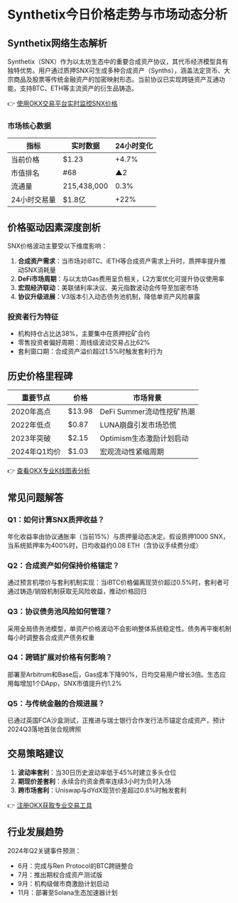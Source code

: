 # Synthetix今日价格走势与市场动态分析

## Synthetix网络生态解析
Synthetix（SNX）作为以太坊生态中的重要合成资产协议，其代币经济模型具有独特优势。用户通过质押SNX可生成多种合成资产（Synths），涵盖法定货币、大宗商品及股票等传统金融资产的加密映射形态。当前协议已实现跨链资产互通功能，支持BTC、ETH等主流资产的衍生品铸造。

👉 [使用OKX交易平台实时监控SNX价格](https://bit.ly/okx_welcome)

### 市场核心数据
| 指标          | 实时数据       | 24小时变化 |
|---------------|----------------|------------|
| 当前价格      | $1.23          | +4.7%      |
| 市值排名      | #68            | ▲2         |
| 流通量        | 215,438,000    | 0.3%       |
| 24小时交易量  | $1.8亿         | +22%       |

## 价格驱动因素深度剖析
SNX价格波动主要受以下维度影响：
1. **合成资产需求**：当市场对iBTC、iETH等合成资产需求上升时，质押率提升推动SNX消耗量
2. **DeFi市场周期**：与以太坊Gas费用呈负相关，L2方案优化可提升协议使用率
3. **宏观经济联动**：美联储利率决议、美元指数波动会传导至加密市场
4. **协议升级进展**：V3版本引入动态债务池机制，降低单资产风险暴露

### 投资者行为特征
- 机构持仓占比达38%，主要集中在质押挖矿合约
- 零售投资者偏好周期：周线级波动交易占比62%
- 套利窗口期：合成资产溢价超过1.5%时触发套利行为

## 历史价格里程碑
| 重要节点     | 价格       | 市场背景                     |
|--------------|------------|------------------------------|
| 2020年高点   | $13.98     | DeFi Summer流动性挖矿热潮     |
| 2022年低点   | $0.87      | LUNA崩盘引发市场恐慌         |
| 2023年突破   | $2.15      | Optimism生态激励计划启动     |
| 2024年Q1均价 | $1.03      | 宏观流动性紧缩周期           |

👉 [查看OKX专业K线图表分析](https://bit.ly/okx_welcome)

## 常见问题解答
### Q1：如何计算SNX质押收益？
年化收益率由协议通胀率（当前15%）与质押量动态决定。假设质押1000 SNX，当系统抵押率为400%时，日均收益约0.08 ETH（含协议手续费分成）

### Q2：合成资产如何保持价格锚定？
通过预言机喂价与套利机制实现：当iBTC价格偏离现货价超过0.5%时，套利者可通过铸造/销毁机制获取无风险收益，推动价格回归

### Q3：协议债务池风险如何管理？
采用全局债务池模型，单资产价格波动不会影响整体系统稳定性。债务再平衡机制每小时调整各合成资产债务权重

### Q4：跨链扩展对价格有何影响？
部署至Arbitrum和Base后，Gas成本下降90%，日均交易用户增长3倍。生态应用每增加1个DApp，SNX市值提升约1.2%

### Q5：与传统金融的合规进展？
已通过英国FCA沙盒测试，正推进与瑞士银行合作发行法币锚定合成资产，预计2024Q3落地首张合规牌照

## 交易策略建议
1. **波动率套利**：当30日历史波动率低于45%时建立多头仓位
2. **期现价差套利**：永续合约资金费率连续3小时为负时入场
3. **跨市场套利**：Uniswap与dYdX现货价差超过0.8%时触发套利

👉 [注册OKX获取专业交易工具](https://bit.ly/okx_welcome)

## 行业发展趋势
2024年Q2关键事件预测：
- 6月：完成与Ren Protocol的BTC跨链整合
- 7月：推出期权合成资产测试版
- 9月：机构级做市商激励计划启动
- 11月：部署至Solana生态加速器计划
